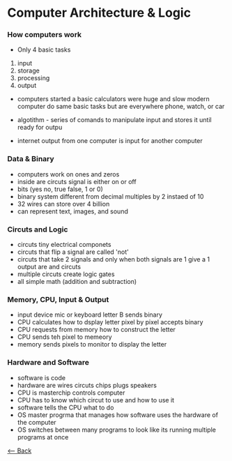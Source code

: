 # Computer Architecture & Logic

### How computers work

- Only 4 basic tasks

1. input
2. storage
3. processing
4. output

- computers started a basic calculators were huge and slow modern computer do same basic tasks but are everywhere phone, watch, or car

- algotithm - series of comands to manipulate input and stores it until ready for outpu
- internet output from one computer is input for another computer

### Data & Binary

- computers work on ones and zeros
- inside are circuts signal is either on or off
- bits (yes no, true false, 1 or 0)
- binary system different from decimal multiples by 2 instaed of 10
- 32 wires can store  over 4 billion
- can represent text, images, and sound

### Circuts and Logic

- circuts tiny electrical componets
- circuts that flip a signal are called 'not'
- circuts that take 2 signals and only when both signals are 1 give a  1 output are and circuts
- multiple circuts create logic gates
- all simple math (addition and subtraction)


### Memory, CPU, Input & Output

- input device mic or keyboard letter B sends binary 
- CPU calculates how to dsplay letter pixel by pixel accepts binary 
- CPU requests from memory how to construct the letter
- CPU sends teh pixel to memeory 
- memory sends pixels to monitor to display the letter

### Hardware and Software

- software is code
- hardware are wires circuts chips plugs speakers
- CPU is masterchip controls computer
- CPU has to know which circut to use and how to use it
- software tells the CPU what to do
- OS master progrma that manages how software uses the hardware of the computer
- OS switches between many programs to look like its running multiple programs at once

[<-- Back](README.md)